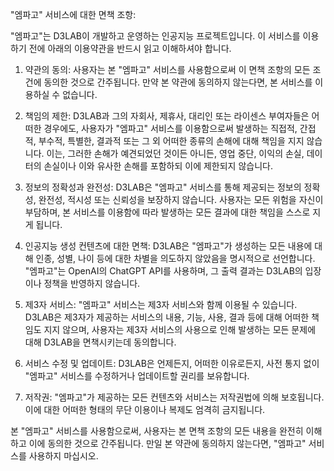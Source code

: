 "엠파고" 서비스에 대한 면책 조항:

"엠파고"는 D3LAB이 개발하고 운영하는 인공지능 프로젝트입니다. 이 서비스를 이용하기 전에 아래의 이용약관을 반드시 읽고 이해하셔야 합니다. 

1. 약관의 동의: 사용자는 본 "엠파고" 서비스를 사용함으로써 이 면책 조항의 모든 조건에 동의한 것으로 간주됩니다. 만약 본 약관에 동의하지 않는다면, 본 서비스를 이용하실 수 없습니다.

2. 책임의 제한: D3LAB과 그의 자회사, 제휴사, 대리인 또는 라이센스 부여자들은 어떠한 경우에도, 사용자가 "엠파고" 서비스를 이용함으로써 발생하는 직접적, 간접적, 부수적, 특별한, 결과적 또는 그 외 어떠한 종류의 손해에 대해 책임을 지지 않습니다. 이는, 그러한 손해가 예견되었던 것이든 아니든, 영업 중단, 이익의 손실, 데이터의 손실이나 이와 유사한 손해를 포함하되 이에 제한되지 않습니다.

3. 정보의 정확성과 완전성: D3LAB은 "엠파고" 서비스를 통해 제공되는 정보의 정확성, 완전성, 적시성 또는 신뢰성을 보장하지 않습니다. 사용자는 모든 위험을 자신이 부담하며, 본 서비스를 이용함에 따라 발생하는 모든 결과에 대한 책임을 스스로 지게 됩니다.

4. 인공지능 생성 컨텐츠에 대한 면책: D3LAB은 "엠파고"가 생성하는 모든 내용에 대해 인종, 성별, 나이 등에 대한 차별을 의도하지 않았음을 명시적으로 선언합니다. "엠파고"는 OpenAI의 ChatGPT API를 사용하며, 그 출력 결과는 D3LAB의 입장이나 정책을 반영하지 않습니다.

5. 제3자 서비스: "엠파고" 서비스는 제3자 서비스와 함께 이용될 수 있습니다. D3LAB은 제3자가 제공하는 서비스의 내용, 기능, 사용, 결과 등에 대해 어떠한 책임도 지지 않으며, 사용자는 제3자 서비스의 사용으로 인해 발생하는 모든 문제에 대해 D3LAB을 면책시키는데 동의합니다.

6. 서비스 수정 및 업데이트: D3LAB은 언제든지, 어떠한 이유로든지, 사전 통지 없이 "엠파고" 서비스를 수정하거나 업데이트할 권리를 보유합니다.

7. 저작권: "엠파고"가 제공하는 모든 컨텐츠와 서비스는 저작권법에 의해 보호됩니다. 이에 대한 어떠한 형태의 무단 이용이나 복제도 엄격히 금지됩니다.

본 "엠파고" 서비스를 사용함으로써, 사용자는 본 면책 조항의 모든 내용을 완전히 이해하고 이에 동의한 것으로 간주됩니다. 만일 본 약관에 동의하지 않는다면, "엠파고" 서비스를 사용하지 마십시오.

